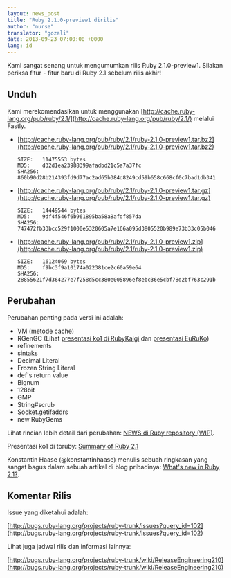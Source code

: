 ```yaml
---
layout: news_post
title: "Ruby 2.1.0-preview1 dirilis"
author: "nurse"
translator: "gozali"
date: 2013-09-23 07:00:00 +0000
lang: id
---
```


Kami sangat senang untuk mengumumkan rilis Ruby 2.1.0-preview1.
Silakan periksa fitur - fitur baru di Ruby 2.1 sebelum rilis akhir!

## Unduh

Kami merekomendasikan untuk menggunakan
[http://cache.ruby-lang.org/pub/ruby/2.1/](http://cache.ruby-lang.org/pub/ruby/2.1/)
melalui Fastly.

* [http://cache.ruby-lang.org/pub/ruby/2.1/ruby-2.1.0-preview1.tar.bz2](http://cache.ruby-lang.org/pub/ruby/2.1/ruby-2.1.0-preview1.tar.bz2)

      SIZE:   11475553 bytes
      MD5:    d32d1ea23988399afadbd21c5a7a37fc
      SHA256: 860b90d28b214393fd9d77ac2ad65b384d8249cd59b658c668cf0c7bad1db341

* [http://cache.ruby-lang.org/pub/ruby/2.1/ruby-2.1.0-preview1.tar.gz](http://cache.ruby-lang.org/pub/ruby/2.1/ruby-2.1.0-preview1.tar.gz)

      SIZE:   14449544 bytes
      MD5:    9df4f546f6b961895ba58a8afdf857da
      SHA256: 747472fb33bcc529f1000e5320605a7e166a095d3805520b989e73b33c05b046

* [http://cache.ruby-lang.org/pub/ruby/2.1/ruby-2.1.0-preview1.zip](http://cache.ruby-lang.org/pub/ruby/2.1/ruby-2.1.0-preview1.zip)

      SIZE:   16124069 bytes
      MD5:    f9bc3f9a10174a022381ce2c60a59e64
      SHA256: 28855621f7d364277e7f258d5cc380e005896ef8ebc36e5cbf78d2bf763c291b

## Perubahan

Perubahan penting pada versi ini adalah:

* VM (metode cache)
* RGenGC (Lihat [presentasi ko1 di RubyKaigi](http://rubykaigi.org/2013/talk/S73) dan [presentasi EuRuKo](http://www.atdot.net/~ko1/activities/Euruko2013-ko1.pdf))
* refinements
* sintaks
* Decimal Literal
* Frozen String Literal
* def's return value
* Bignum
* 128bit
* GMP
* String#scrub
* Socket.getifaddrs
* new RubyGems

Lihat rincian lebih detail dari perubahan: [NEWS di Ruby repository (WIP)](https://github.com/ruby/ruby/blob/trunk/NEWS).

Presentasi ko1 di toruby: [Summary of Ruby 2.1](http://www.atdot.net/~ko1/activities/toruby05-ko1.pdf)

Konstantin Haase (@konstantinhaase) menulis sebuah ringkasan yang sangat bagus dalam sebuah artikel di blog pribadinya: [What's new in Ruby 2.1?](http://rkh.im/ruby-2.1).

## Komentar Rilis

Issue yang diketahui adalah:

[http://bugs.ruby-lang.org/projects/ruby-trunk/issues?query_id=102](http://bugs.ruby-lang.org/projects/ruby-trunk/issues?query_id=102)

Lihat juga jadwal rilis dan informasi lainnya:

[http://bugs.ruby-lang.org/projects/ruby-trunk/wiki/ReleaseEngineering210](http://bugs.ruby-lang.org/projects/ruby-trunk/wiki/ReleaseEngineering210)
